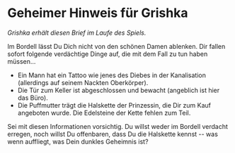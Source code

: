 # Geheimer Hinweis für Grishka

*Grishka erhält diesen Brief im Laufe des Spiels.*


Im Bordell lässt Du Dich nicht von den schönen Damen ablenken.
Dir fallen sofort folgende verdächtige Dinge auf, die mit dem Fall zu tun haben müssen...

- Ein Mann hat ein Tattoo wie jenes des Diebes in der Kanalisation (allerdings auf seinem Nackten Oberkörper).
- Die Tür zum Keller ist abgeschlossen und bewacht (angeblich ist hier das Büro).
- Die Puffmutter trägt die Halskette der Prinzessin, die Dir zum Kauf angeboten wurde. Die Edelsteine der Kette fehlen zum Teil.

Sei mit diesen Informationen vorsichtig.
Du willst weder im Bordell verdacht erregen, noch willst Du offenbaren, dass Du die Halskette kennst -- was wenn auffliegt, was Dein dunkles Geheimnis ist?